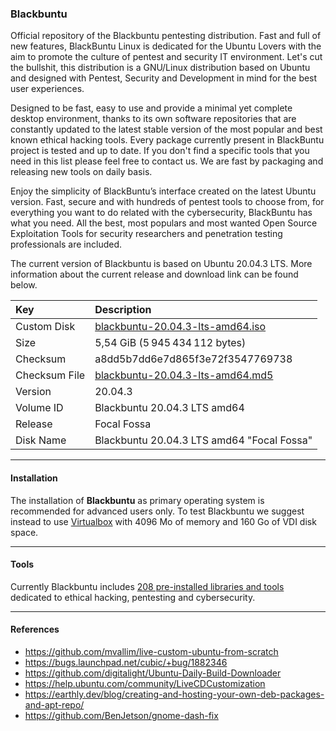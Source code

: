 ### Blackbuntu

Official repository of the Blackbuntu pentesting distribution. Fast and full of new features, BlackBuntu Linux is dedicated for the Ubuntu Lovers with the aim to promote the culture of pentest and security IT environment. Let's cut the bullshit, this distribution is a GNU/Linux distribution based on Ubuntu and designed with Pentest, Security and Development in mind for the best user experiences.

Designed to be fast, easy to use and provide a minimal yet complete desktop environment, thanks to its own software repositories that are constantly updated to the latest stable version of the most popular and best known ethical hacking tools. Every package currently present in BlackBuntu project is tested and up to date. If you don't find a specific tools that you need in this list please feel free to contact us. We are fast by packaging and releasing new tools on daily basis.

Enjoy the simplicity of BlackBuntu’s interface created on the latest Ubuntu version. Fast, secure and with hundreds of pentest tools to choose from, for everything you want to do related with the cybersecurity, BlackBuntu has what you need. All the best, most populars and most wanted Open Source Exploitation Tools for security researchers and penetration testing professionals are included.

The current version of Blackbuntu is based on Ubuntu 20.04.3 LTS. More information about the current release and download link can be found below.

| Key | Description |
| :--- | :--- |
| Custom Disk | [blackbuntu-20.04.3-lts-amd64.iso](https://download.blackbuntu.org/20.04.3/blackbuntu-20.04.3-lts-amd64.iso) |
| Size | 5,54 GiB (5 945 434 112 bytes) |
| Checksum | a8dd5b7dd6e7d865f3e72f3547769738 |
| Checksum File | [blackbuntu-20.04.3-lts-amd64.md5](https://download.blackbuntu.org/20.04.3/blackbuntu-20.04.3-lts-amd64.md5) |
| Version | 20.04.3 |
| Volume ID | Blackbuntu 20.04.3 LTS amd64 | |
| Release | Focal Fossa |
| Disk Name | Blackbuntu 20.04.3 LTS amd64 "Focal Fossa" |
* * *

#### Installation

The installation of **Blackbuntu** as primary operating system is recommended for advanced users only. To test Blackbuntu we suggest instead to use [Virtualbox](https://www.virtualbox.org/) with 4096 Mo of memory and 160 Go of VDI disk space.

* * *

#### Tools

Currently Blackbuntu includes [208 pre-installed libraries and tools](https://github.com/neoslab/blackbuntu/blob/main/TOOLS.md) dedicated to ethical hacking, pentesting and cybersecurity.

* * *

#### References

- https://github.com/mvallim/live-custom-ubuntu-from-scratch
- https://bugs.launchpad.net/cubic/+bug/1882346
- https://github.com/digitalight/Ubuntu-Daily-Build-Downloader
- https://help.ubuntu.com/community/LiveCDCustomization
- https://earthly.dev/blog/creating-and-hosting-your-own-deb-packages-and-apt-repo/
- https://github.com/BenJetson/gnome-dash-fix
